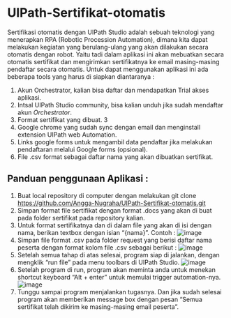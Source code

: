# UIPath-Sertifikat-otomatis
Sertifikasi otomatis dengan UIPath Studio adalah sebuah teknologi yang menerapkan RPA (Robotic Procession Automation), dimana kita dapat melakukan kegiatan yang berulang-ulang yang akan dilakukan secara otomatis dengan robot. Yaitu tadi dalam aplikasi ini akan mebuatkan secara otomatis sertifikat dan mengirimkan sertifikatnya ke email masing-masing pendaftar secara otomatis. Untuk dapat menggunakan aplikasi ini ada beberapa tools yang harus di siapkan diantaranya :
1.	Akun Orchestrator, kalian bisa daftar dan mendapatkan Trial akses aplikasi.
2.	Intsal UIPath Studio community, bisa kalian unduh jika sudah mendaftar akun *Orchestrator*.
3.	Format sertifikat yang dibuat. 3
4.	Google chrome yang sudah sync dengan email dan menginstall extension UIPath web Automation.
5.	Links google forms untuk mengambil data pendaftar jika melakukan pendaftaran melalui Google forms (opsional).
6.	File .csv format sebagai daftar nama yang akan dibuatkan sertifikat.
## Panduan penggunaan Aplikasi :
1.	Buat local repository di computer dengan melakukan git clone https://github.com/Angga-Nugraha/UIPath-Sertifikat-otomatis.git
2.	Simpan format file sertifikat dengan format .docs yang akan di buat pada folder sertifikat pada repository kalian.
3.	Untuk format sertifikatnya dan di dalam file yang akan di isi dengan nama, berikan textbox dengan isian “{nama}”. Contoh :
![image](https://user-images.githubusercontent.com/76716099/218665468-cf1da4a8-ceb5-454e-9133-7a5ed33c0395.png)
4.	Simpan file format .csv pada folder request yang berisi daftar nama peserta dengan format kolom file .csv sebagai berikut : 
![image](https://user-images.githubusercontent.com/76716099/218665519-573844a6-dd06-4613-a581-1adc6d7a4f3d.png)
5.	Setelah semua tahap di atas selesai, program siap di jalankan, dengan mengklik “run file” pada menu toolbars di UIPath Studio.
![image](https://user-images.githubusercontent.com/76716099/218665606-d3823937-b0d3-4508-8482-3bfa8db38b34.png)
6.	Setelah program di run, program akan meminta anda untuk menekan shortcut keyboard “Alt + enter” untuk memulai trigger automation-nya.
![image](https://user-images.githubusercontent.com/76716099/218665677-dfaf164e-b05e-4fda-8999-989d2877b9bf.png)
8.	Tunggu sampai program menjalankan tugasnya. Dan jika sudah selesai program akan memberikan message box dengan pesan “Semua sertifikat telah dikirim ke masing-masing email peserta”.
